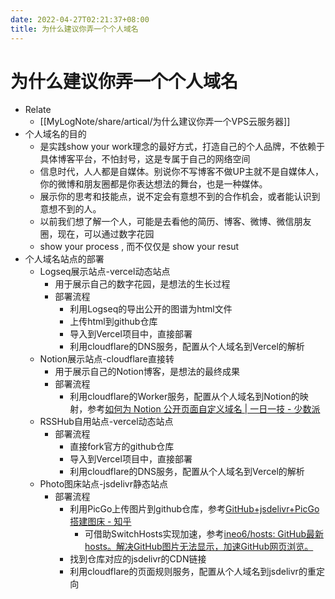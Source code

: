 ```yaml
---
date: 2022-04-27T02:21:37+08:00
title: 为什么建议你弄一个个人域名
---
```


# 为什么建议你弄一个个人域名

- Relate
	- [[MyLogNote/share/artical/为什么建议你弄一个VPS云服务器]]
- 个人域名的目的
	- 是实践show your work理念的最好方式，打造自己的个人品牌，不依赖于具体博客平台，不怕封号，这是专属于自己的网络空间
	- 信息时代，人人都是自媒体。别说你不写博客不做UP主就不是自媒体人，你的微博和朋友圈都是你表达想法的舞台，也是一种媒体。
	- 展示你的思考和技能点，说不定会有意想不到的合作机会，或者能认识到意想不到的人。
	- 以前我们想了解一个人，可能是去看他的简历、博客、微博、微信朋友圈，现在，可以通过数字花园
	- show your  process , 而不仅仅是  show your resut
- 个人域名站点的部署
	- Logseq展示站点-vercel动态站点
		- 用于展示自己的数字花园，是想法的生长过程
		- 部署流程
			- 利用Logseq的导出公开的图谱为html文件
			- 上传html到github仓库
			- 导入到Vercel项目中，直接部署
			- 利用cloudflare的DNS服务，配置从个人域名到Vercel的解析
	- Notion展示站点-cloudflare直接转
		- 用于展示自己的Notion博客，是想法的最终成果
		- 部署流程
			- 利用cloudflare的Worker服务，配置从个人域名到Notion的映射，参考[如何为 Notion 公开页面自定义域名 | 一日一技 - 少数派](https://sspai.com/post/58441)
	- RSSHub自用站点-vercel动态站点
		- 部署流程
			- 直接fork官方的github仓库
			- 导入到Vercel项目中，直接部署
			- 利用cloudflare的DNS服务，配置从个人域名到Vercel的解析
	- Photo图床站点-jsdelivr静态站点
		- 部署流程
			- 利用PicGo上传图片到github仓库，参考[GitHub+jsdelivr+PicGo 搭建图床 - 知乎](https://zhuanlan.zhihu.com/p/345163512)
				- 可借助SwitchHosts实现加速，参考[ineo6/hosts: GitHub最新hosts。解决GitHub图片无法显示，加速GitHub网页浏览。](https://github.com/ineo6/hosts)
			- 找到仓库对应的jsdelivr的CDN链接
			- 利用cloudflare的页面规则服务，配置从个人域名到jsdelivr的重定向